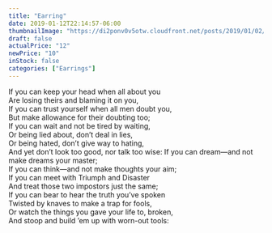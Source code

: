 ```yaml
---
title: "Earring"
date: 2019-01-12T22:14:57-06:00
thumbnailImage: "https://di2ponv0v5otw.cloudfront.net/posts/2019/01/02/5c2dbd91af48c5f831b25757/m_5c2dbda3a31c33c812d0a492.jpeg"
draft: false
actualPrice: "12"
newPrice: "10"
inStock: false
categories: ["Earrings"]
---
```

If you can keep your head when all about you  
Are losing theirs and blaming it on you,  
If you can trust yourself when all men doubt you,  
But make allowance for their doubting too;   
If you can wait and not be tired by waiting,  
Or being lied about, don’t deal in lies,  
Or being hated, don’t give way to hating,  
And yet don’t look too good, nor talk too wise:
If you can dream—and not make dreams your master;     
If you can think—and not make thoughts your aim;   
If you can meet with Triumph and Disaster  
And treat those two impostors just the same;   
If you can bear to hear the truth you’ve spoken  
Twisted by knaves to make a trap for fools,  
Or watch the things you gave your life to, broken,  
And stoop and build ’em up with worn-out tools: